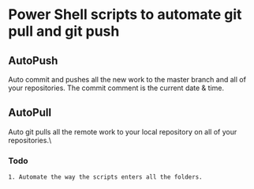 # Power Shell scripts to automate git pull and git push

## AutoPush
Auto commit and pushes all the new work to the master branch and all of your repositories. The commit comment is the current date & time.

## AutoPull
Auto git pulls all the remote work to your local repository on all of your repositories.\

### Todo
    1. Automate the way the scripts enters all the folders.

